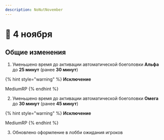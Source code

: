 ```yaml
---
description: NoNutNovember
---
```


# 🍁 4 ноября

## Общие изменения

1. Уменьшено время до активации автоматической боеголовки **Альфа** до **25 минут** (ранее **30 минут**)

{% hint style="warning" %}
**Исключение**

MediumRP
{% endhint %}

2. Уменьшено время до активации автоматической боеголовки **Омега** до **30 минут** (ранее **45 минут**)

{% hint style="warning" %}
**Исключение**

MediumRP
{% endhint %}

3. Обновлено оформление в лобби ожидания игроков
